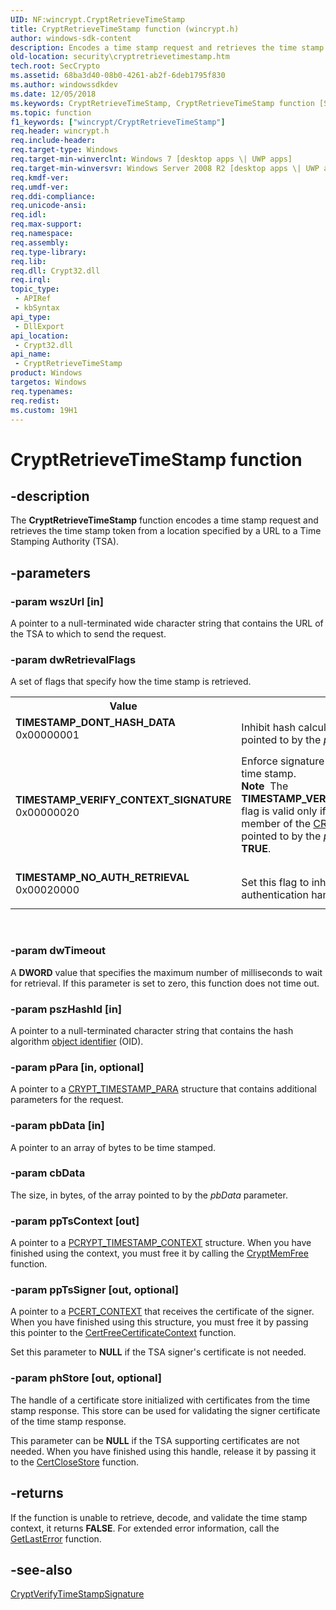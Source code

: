 ```yaml
---
UID: NF:wincrypt.CryptRetrieveTimeStamp
title: CryptRetrieveTimeStamp function (wincrypt.h)
author: windows-sdk-content
description: Encodes a time stamp request and retrieves the time stamp token from a location specified by a URL to a Time Stamping Authority (TSA).
old-location: security\cryptretrievetimestamp.htm
tech.root: SecCrypto
ms.assetid: 68ba3d40-08b0-4261-ab2f-6deb1795f830
ms.author: windowssdkdev
ms.date: 12/05/2018
ms.keywords: CryptRetrieveTimeStamp, CryptRetrieveTimeStamp function [Security], TIMESTAMP_DONT_HASH_DATA, TIMESTAMP_NO_AUTH_RETRIEVAL, TIMESTAMP_VERIFY_CONTEXT_SIGNATURE, security.cryptretrievetimestamp, wincrypt/CryptRetrieveTimeStamp
ms.topic: function
f1_keywords: ["wincrypt/CryptRetrieveTimeStamp"]
req.header: wincrypt.h
req.include-header: 
req.target-type: Windows
req.target-min-winverclnt: Windows 7 [desktop apps \| UWP apps]
req.target-min-winversvr: Windows Server 2008 R2 [desktop apps \| UWP apps]
req.kmdf-ver: 
req.umdf-ver: 
req.ddi-compliance: 
req.unicode-ansi: 
req.idl: 
req.max-support: 
req.namespace: 
req.assembly: 
req.type-library: 
req.lib: 
req.dll: Crypt32.dll
req.irql: 
topic_type:
 - APIRef
 - kbSyntax
api_type:
 - DllExport
api_location:
 - Crypt32.dll
api_name:
 - CryptRetrieveTimeStamp
product: Windows
targetos: Windows
req.typenames: 
req.redist: 
ms.custom: 19H1
---
```


# CryptRetrieveTimeStamp function


## -description


The <b>CryptRetrieveTimeStamp</b> function encodes a time stamp request and retrieves the time stamp token from a location specified by a URL to a Time Stamping Authority (TSA).


## -parameters




### -param wszUrl [in]

A pointer to a null-terminated wide character string that contains the URL of the TSA to which to send the request.


### -param dwRetrievalFlags

A set of flags that specify how the time stamp is retrieved.

<table>
<tr>
<th>Value</th>
<th>Meaning</th>
</tr>
<tr>
<td width="40%"><a id="TIMESTAMP_DONT_HASH_DATA"></a><a id="timestamp_dont_hash_data"></a><dl>
<dt><b>TIMESTAMP_DONT_HASH_DATA</b></dt>
<dt>0x00000001</dt>
</dl>
</td>
<td width="60%">
Inhibit hash calculation on the array of bytes pointed to by the <i>pbData</i> parameter.

</td>
</tr>
<tr>
<td width="40%"><a id="TIMESTAMP_VERIFY_CONTEXT_SIGNATURE"></a><a id="timestamp_verify_context_signature"></a><dl>
<dt><b>TIMESTAMP_VERIFY_CONTEXT_SIGNATURE</b></dt>
<dt>0x00000020</dt>
</dl>
</td>
<td width="60%">
Enforce signature validation on the retrieved time stamp.


<div class="alert"><b>Note</b>  The <b>TIMESTAMP_VERIFY_CONTEXT_SIGNATURE</b> flag is valid only      if the <b>fRequestCerts</b> member of the <a href="https://docs.microsoft.com/windows/desktop/api/wincrypt/ns-wincrypt-_crypt_timestamp_para">CRYPT_TIMESTAMP_PARA</a> pointed to by the <i>pPara</i> parameter is set to <b>TRUE</b>.</div>
<div> </div>


</td>
</tr>
<tr>
<td width="40%"><a id="TIMESTAMP_NO_AUTH_RETRIEVAL"></a><a id="timestamp_no_auth_retrieval"></a><dl>
<dt><b>TIMESTAMP_NO_AUTH_RETRIEVAL</b></dt>
<dt>0x00020000 </dt>
</dl>
</td>
<td width="60%">
Set this flag to inhibit automatic authentication handling.

</td>
</tr>
</table>
 


### -param dwTimeout

A <b>DWORD</b> value that specifies the maximum number of milliseconds to wait for retrieval. If this parameter is set to zero, this function does not time out.


### -param pszHashId [in]

A pointer to a null-terminated character string that contains the hash algorithm <a href="https://docs.microsoft.com/windows/desktop/SecGloss/o-gly">object identifier</a> (OID).


### -param pPara [in, optional]

A pointer to a <a href="https://docs.microsoft.com/windows/desktop/api/wincrypt/ns-wincrypt-_crypt_timestamp_para">CRYPT_TIMESTAMP_PARA</a> structure that contains additional parameters for the request.


### -param pbData [in]

A pointer to an array of bytes to be time stamped.


### -param cbData

The size, in bytes, of the array pointed to by the <i>pbData</i> parameter.


### -param ppTsContext [out]

A pointer to a <a href="https://docs.microsoft.com/windows/desktop/api/wincrypt/ns-wincrypt-_crypt_timestamp_context">PCRYPT_TIMESTAMP_CONTEXT</a> structure. When you have finished using the context, you must free it by calling the <a href="https://docs.microsoft.com/windows/desktop/api/wincrypt/nf-wincrypt-cryptmemfree">CryptMemFree</a> function.


### -param ppTsSigner [out, optional]

A pointer to a <a href="https://docs.microsoft.com/windows/desktop/api/wincrypt/ns-wincrypt-_cert_context">PCERT_CONTEXT</a> that
receives the certificate of the signer.
     When you have finished using this structure, you must free it by passing this
pointer to the <a href="https://docs.microsoft.com/windows/desktop/api/wincrypt/nf-wincrypt-certfreecertificatecontext">CertFreeCertificateContext</a> function.


Set this parameter to <b>NULL</b> if the TSA signer's certificate is not needed.


### -param phStore [out, optional]

The handle of a certificate store initialized with certificates from the time stamp response. This store can be used for validating the signer certificate of the time stamp response.

This parameter can be <b>NULL</b> if the TSA supporting certificates are not needed. When you have finished using this handle,  release it by passing it to  the <a href="https://docs.microsoft.com/windows/desktop/api/wincrypt/nf-wincrypt-certclosestore">CertCloseStore</a> function.


## -returns



If the function is unable to retrieve, decode, and validate the time stamp context, it returns <b>FALSE</b>. For extended error information, call the <a href="https://docs.microsoft.com/windows/desktop/api/errhandlingapi/nf-errhandlingapi-getlasterror">GetLastError</a> function. 




## -see-also




<a href="https://docs.microsoft.com/windows/desktop/api/wincrypt/nf-wincrypt-cryptverifytimestampsignature">CryptVerifyTimeStampSignature</a>
 

 


